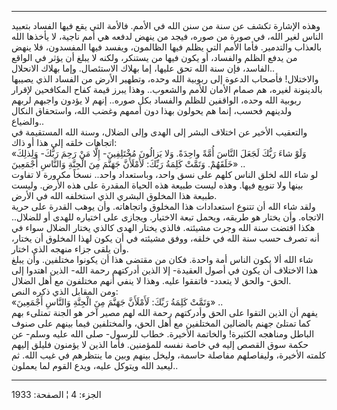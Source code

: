 ------------------------------------------------------------------------

وهذه الإشارة تكشف عن سنة من سنن الله في الأمم. فالأمة التي يقع فيها
الفساد بتعبيد الناس لغير الله، في صورة من صوره، فيجد من ينهض لدفعه هي
أمم ناجية، لا يأخذها الله بالعذاب والتدمير. فأما الأمم التي يظلم فيها
الظالمون، ويفسد فيها المفسدون، فلا ينهض من يدفع الظلم والفساد، أو يكون
فيها من يستنكر، ولكنه لا يبلغ أن يؤثر في الواقع الفاسد، فإن سنة الله تحق
عليها، إما بهلاك الاستئصال. وإما بهلاك الانحلال..  
والاختلال! فأصحاب الدعوة إلى ربوبية الله وحده، وتطهير الأرض من الفساد
الذي يصيبها بالدينونة لغيره، هم صمام الأمان للأمم والشعوب.. وهذا يبرز
قيمة كفاح المكافحين لإقرار ربوبية الله وحده، الواقفين للظلم والفساد بكل
صوره.. إنهم لا يؤدون واجبهم لربهم ولدينهم فحسب، إنما هم يحولون بهذا دون
أممهم وغضب الله، واستحقاق النكال والضياع..  
والتعقيب الأخير عن اختلاف البشر إلى الهدى وإلى الضلال، وسنة الله
المستقيمة في اتجاهات خلقه إلى هذا أو ذاك:  
«وَلَوْ شاءَ رَبُّكَ لَجَعَلَ النَّاسَ أُمَّةً واحِدَةً. وَلا يَزالُونَ مُخْتَلِفِينَ- إِلَّا مَنْ رَحِمَ رَبُّكَ-
وَلِذلِكَ خَلَقَهُمْ. وَتَمَّتْ كَلِمَةُ رَبِّكَ: لَأَمْلَأَنَّ جَهَنَّمَ مِنَ الْجِنَّةِ وَالنَّاسِ أَجْمَعِينَ» ..  
لو شاء الله لخلق الناس كلهم على نسق واحد، وباستعداد واحد.. نسخاً مكرورة
لا تفاوت بينها ولا تنويع فيها. وهذه ليست طبيعة هذه الحياة المقدرة على
هذه الأرض. وليست طبيعة هذا المخلوق البشري الذي استخلفه الله في الأرض.  
ولقد شاء الله أن تتنوع استعدادات هذا المخلوق واتجاهاته. وأن يوهب القدرة
على حرية الاتجاه. وأن يختار هو طريقه، ويحمل تبعة الاختيار. ويجازى على
اختياره للهدى أو للضلال.. هكذا اقتضت سنة الله وجرت مشيئته. فالذي يختار
الهدى كالذي يختار الضلال سواء في أنه تصرف حسب سنة الله في خلقه، ووفق
مشيئته في أن يكون لهذا المخلوق أن يختار، وأن يلقى جزاء منهجه الذي
اختار.  
شاء الله ألا يكون الناس أمة واحدة. فكان من مقتضى هذا أن يكونوا مختلفين.
وأن يبلغ هذا الاختلاف أن يكون في أصول العقيدة- إلا الذين أدركتهم رحمة
الله- الذين اهتدوا إلى الحق- والحق لا يتعدد- فاتفقوا عليه. وهذا لا ينفي
أنهم مختلفون مع أهل الضلال.  
ومن المقابل الذي ذكره النص:  
«وَتَمَّتْ كَلِمَةُ رَبِّكَ: لَأَمْلَأَنَّ جَهَنَّمَ مِنَ الْجِنَّةِ وَالنَّاسِ أَجْمَعِينَ» ..  
يفهم أن الذين التقوا على الحق وأدركتهم رحمة الله لهم مصير آخر هو الجنة
تمتلىء بهم كما تمتلئ جهنم بالضالين المختلفين مع أهل الحق، والمختلفين
فيما بينهم على صنوف الباطل ومناهجه الكثيرة! والخاتمة الأخيرة. خطاب
للرسول- صلى الله عليه وسلم- عن حكمة سوق القصص إليه في خاصة نفسه
للمؤمنين. فأما الذين لا يؤمنون فليلق إليهم كلمته الأخيرة، وليفاصلهم
مفاصلة حاسمة، وليخل بينهم وبين ما ينتظرهم في غيب الله. ثم ليعبد الله
ويتوكل عليه، ويدع القوم لما يعملون..

------------------------------------------------------------------------

الجزء: 4 ¦ الصفحة: 1933
